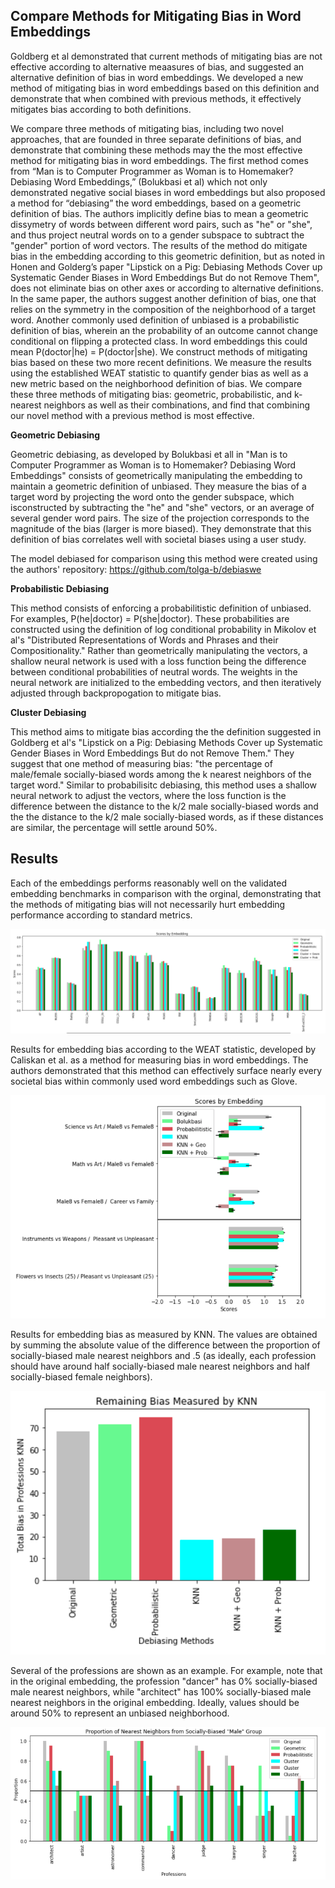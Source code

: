 ## Compare Methods for Mitigating Bias in Word Embeddings

Goldberg et al demonstrated that current methods of mitigating bias are not effective according to alternative meaasures of bias, and suggested an alternative definition of bias in word embeddings. We developed a new method of mitigating bias in word embeddings based on this definition and demonstrate that when combined with previous methods, it effectively mitigates bias according to both definitions.

We compare three methods of mitigating bias, including two novel approaches, that are founded in three separate definitions of bias, and demonstrate that combining these methods may the the most effective method for mitigating bias in word embeddings. The first method comes from  “Man is to Computer Programmer as Woman is to Homemaker? Debiasing Word Embeddings,” (Bolukbasi et al) which not only demonstrated negative social biases in word embeddings but also proposed a method for “debiasing” the word embeddings, based on a geometric definition of bias. The authors implicitly define bias to mean a geometric dissymetry of words between different word pairs, such as "he" or "she", and thus project neutral words on to a gender subspace to subtract the "gender" portion of word vectors. The results of the method do mitigate bias in the embedding according to this geometric definition, but as noted in Honen and Golderg’s paper "Lipstick on a Pig: Debiasing Methods Cover up Systematic Gender Biases in Word Embeddings But do not Remove Them", does not eliminate bias on other axes or according to alternative definitions. In the same paper, the authors suggest another definition of bias, one that relies on the symmetry in the composition of the neighborhood of a target word. Another commonly used definition of unbiased is a probabilistic definition of bias, wherein an the probability of an outcome cannot change conditional on flipping a protected class. In word embeddings this could mean P(doctor|he) = P(doctor|she). We construct methods of mitigating bias based on these two more recent definitions. We measure the results using the established WEAT statistic to quantify gender bias as well as a new metric based on the neighborhood definition of bias. We compare these three methods of mitigating bias: geometric, probabilistic, and k-nearest neighbors as well as their combinations, and find that combining our novel method with a previous method is most effective.

**Geometric Debiasing**

Geometric debiasing, as developed by Bolukbasi et all in "Man is to Computer Programmer as Woman is to Homemaker? Debiasing Word Embeddings" consists of geometrically manipulating the embedding to maintain a geometric definition of unbiased. They measure the bias of a target word by projecting the word onto the gender subspace, which isconstructed by subtracting the "he" and "she" vectors, or an average of several gender word pairs. The size of the projection corresponds to the magnitude of the bias (larger is more biased). They demonstrate that this definition of bias correlates well with societal biases using a user study.

The model debiased for comparison using this method were created using the authors' repository:
https://github.com/tolga-b/debiaswe

**Probabilistic Debiasing**

This method consists of enforcing a probabilitistic definition of unbiased. For examples, P(he|doctor) = P(she|doctor). These probabilities are constructed using the definition of log conditional probability in Mikolov et al's "Distributed Representations of Words and Phrases and their Compositionality." Rather than geometrically manipulating the vectors, a shallow neural network is used with a loss function being the difference between conditional probabilities of neutral words. The weights in the neural network are initialized to the embedding vectors, and then iteratively adjusted through backpropogation to mitigate bias.

**Cluster Debiasing**

This method aims to mitigate bias according the the definition suggested in Goldberg et al's "Lipstick on a Pig:
Debiasing Methods Cover up Systematic Gender Biases in Word Embeddings But do not Remove Them." They suggest that one method of measuring bias: "the percentage of male/female socially-biased words among the k nearest neighbors of the target word." Similar to probabilisitc debiasing, this method uses a shallow neural network to adjust the vectors, where the loss function is the difference between the distance to the k/2 male socially-biased words and the the distance to the k/2 male socially-biased words, as if these distances are similar, the percentage will settle around 50%. 

## Results

Each of the embeddings performs reasonably well on the validated embedding benchmarks in comparison with the orginal, demonstrating that the methods of mitigating bias will not necessarily hurt embedding performance according to standard metrics.

![Benchmarks](https://github.com/hljames/mitigate-embedding-bias/blob/master/resources/benchmarks.png)


Results for embedding bias according to the WEAT statistic, developed by Caliskan et al. as a method for measuring bias in word embeddings. The authors demonstrated that this method can effectively surface nearly every societal bias within commonly used word embeddings such as Glove.

![WEAT](https://github.com/hljames/mitigate-embedding-bias/blob/master/resources/weat_scores.png)

Results for embedding bias as measured by KNN. The values are obtained by summing the absolute value of the difference between the proportion of socially-biased male nearest neighbors and .5 (as ideally, each profession should have around half socially-biased male nearest neighbors and half socially-biased female neighbors).

![KNN](https://github.com/hljames/mitigate-embedding-bias/blob/master/resources/knn_scores.png)

Several of the professions are shown as an example. For example, note that in the original embedding, the profession "dancer" has 0% socially-biased male nearest neighbors, while "architect" has 100% socially-biased male nearest neighbors in the original embedding. Ideally, values should be around 50% to represent an unbiased neighborhood.


![KNN](https://github.com/hljames/mitigate-embedding-bias/blob/master/resources/profession_examples.png)

